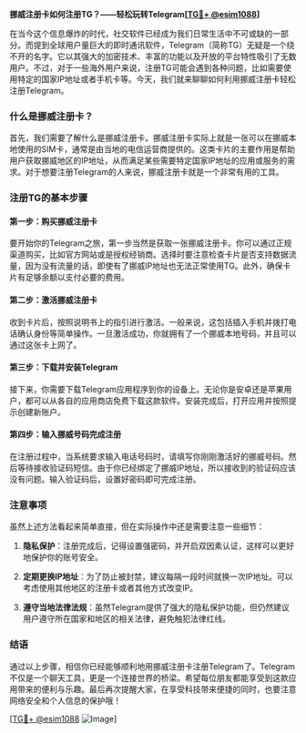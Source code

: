 **挪威注册卡如何注册TG？——轻松玩转Telegram[[TG💪+ @esim1088](https://t.me/s/esim1088)]**

在当今这个信息爆炸的时代，社交软件已经成为我们日常生活中不可或缺的一部分。而提到全球用户量巨大的即时通讯软件，Telegram（简称TG）无疑是一个绕不开的名字。它以其强大的加密技术、丰富的功能以及开放的平台特性吸引了无数用户。不过，对于一些海外用户来说，注册TG可能会遇到各种问题，比如需要使用特定的国家IP地址或者手机卡等。今天，我们就来聊聊如何利用挪威注册卡轻松注册Telegram。

### 什么是挪威注册卡？

首先，我们需要了解什么是挪威注册卡。挪威注册卡实际上就是一张可以在挪威本地使用的SIM卡，通常是由当地的电信运营商提供的。这类卡片的主要作用是帮助用户获取挪威地区的IP地址，从而满足某些需要特定国家IP地址的应用或服务的需求。对于想要注册Telegram的人来说，挪威注册卡就是一个非常有用的工具。

### 注册TG的基本步骤

#### 第一步：购买挪威注册卡

要开始你的Telegram之旅，第一步当然是获取一张挪威注册卡。你可以通过正规渠道购买，比如官方网站或是授权经销商。选择时要注意检查卡片是否支持数据流量，因为没有流量的话，即使有了挪威IP地址也无法正常使用TG。此外，确保卡片有足够余额以支付必要的费用。

#### 第二步：激活挪威注册卡

收到卡片后，按照说明书上的指引进行激活。一般来说，这包括插入手机并拨打电话确认身份等简单操作。一旦激活成功，你就拥有了一个挪威本地号码，并且可以通过这张卡上网了。

#### 第三步：下载并安装Telegram

接下来，你需要下载Telegram应用程序到你的设备上。无论你是安卓还是苹果用户，都可以从各自的应用商店免费下载这款软件。安装完成后，打开应用并按照提示创建新账户。

#### 第四步：输入挪威号码完成注册

在注册过程中，当系统要求输入电话号码时，请填写你刚刚激活好的挪威号码。然后等待接收验证码短信。由于你已经绑定了挪威IP地址，所以接收到的验证码应该没有问题。输入验证码后，设置好密码即可完成注册。

### 注意事项

虽然上述方法看起来简单直接，但在实际操作中还是需要注意一些细节：

1. **隐私保护**：注册完成后，记得设置强密码，并开启双因素认证，这样可以更好地保护你的账号安全。
   
2. **定期更换IP地址**：为了防止被封禁，建议每隔一段时间就换一次IP地址。可以考虑使用其他地区的注册卡或者其他方式改变IP。

3. **遵守当地法律法规**：虽然Telegram提供了强大的隐私保护功能，但仍然建议用户遵守所在国家和地区的相关法律，避免触犯法律红线。

### 结语

通过以上步骤，相信你已经能够顺利地用挪威注册卡注册Telegram了。Telegram不仅是一个聊天工具，更是一个连接世界的桥梁。希望每位朋友都能享受到这款应用带来的便利与乐趣。最后再次提醒大家，在享受科技带来便捷的同时，也要注意网络安全和个人信息的保护哦！

[[TG💪+ @esim1088](https://t.me/s/esim1088) ![Image](https://i.postimg.cc/4NQfJmqS/Snipaste-2025-05-13-00-14-12.png)]